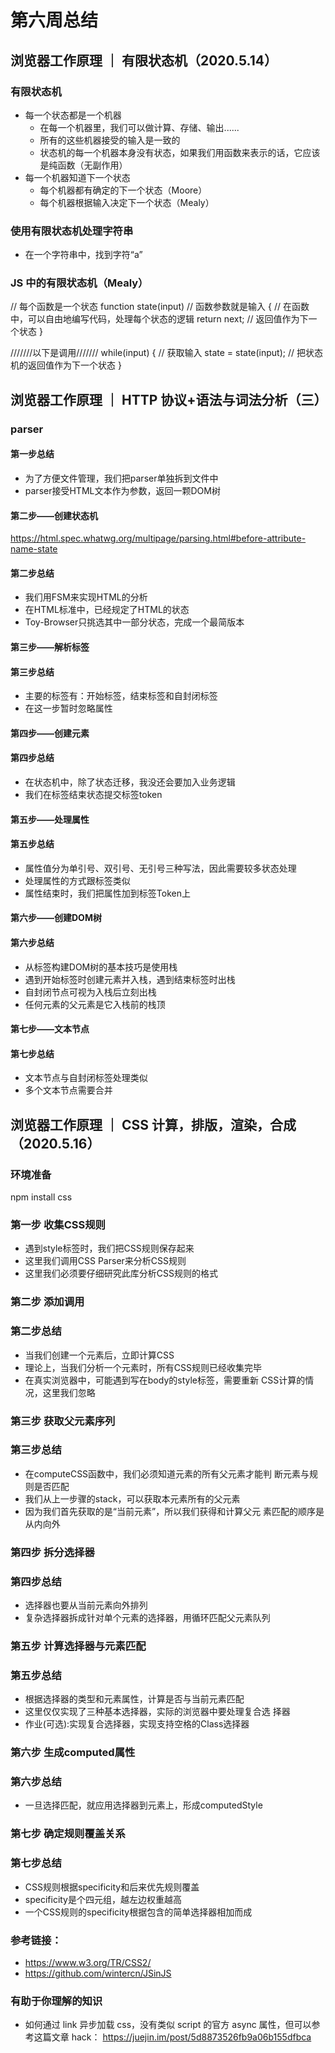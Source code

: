 # 第六周总结
## 浏览器工作原理 ｜ 有限状态机（2020.5.14）

### 有限状态机
- 每一个状态都是一个机器
  - 在每一个机器里，我们可以做计算、存储、输出......
  - 所有的这些机器接受的输入是一致的
  - 状态机的每一个机器本身没有状态，如果我们用函数来表示的话，它应该是纯函数（无副作用）
- 每一个机器知道下一个状态
  - 每个机器都有确定的下一个状态（Moore）
  - 每个机器根据输入决定下一个状态（Mealy）

### 使用有限状态机处理字符串
- 在一个字符串中，找到字符“a”

### JS 中的有限状态机（Mealy）
// 每个函数是一个状态
function state(input) // 函数参数就是输入
{
  // 在函数中，可以自由地编写代码，处理每个状态的逻辑
  return next; // 返回值作为下一个状态
}

///////以下是调用///////
while(input) {
  // 获取输入
  state = state(input); // 把状态机的返回值作为下一个状态
}

## 浏览器工作原理 ｜ HTTP 协议+语法与词法分析（三）
### parser
#### 第一步总结
- 为了方便文件管理，我们把parser单独拆到文件中
- parser接受HTML文本作为参数，返回一颗DOM树

#### 第二步——创建状态机
https://html.spec.whatwg.org/multipage/parsing.html#before-attribute-name-state

#### 第二步总结
- 我们用FSM来实现HTML的分析
- 在HTML标准中，已经规定了HTML的状态
- Toy-Browser只挑选其中一部分状态，完成一个最简版本

#### 第三步——解析标签
#### 第三步总结
- 主要的标签有：开始标签，结束标签和自封闭标签
- 在这一步暂时忽略属性

#### 第四步——创建元素
#### 第四步总结
- 在状态机中，除了状态迁移，我没还会要加入业务逻辑
- 我们在标签结束状态提交标签token

#### 第五步——处理属性
#### 第五步总结
- 属性值分为单引号、双引号、无引号三种写法，因此需要较多状态处理
- 处理属性的方式跟标签类似
- 属性结束时，我们把属性加到标签Token上

#### 第六步——创建DOM树
#### 第六步总结
- 从标签构建DOM树的基本技巧是使用栈
- 遇到开始标签时创建元素并入栈，遇到结束标签时出栈
- 自封闭节点可视为入栈后立刻出栈
- 任何元素的父元素是它入栈前的栈顶

#### 第七步——文本节点
#### 第七步总结
- 文本节点与自封闭标签处理类似
- 多个文本节点需要合并

## 浏览器工作原理 ｜ CSS 计算，排版，渲染，合成（2020.5.16）

### 环境准备
npm install css

### 第一步 收集CSS规则
- 遇到style标签时，我们把CSS规则保存起来
- 这里我们调用CSS Parser来分析CSS规则
- 这里我们必须要仔细研究此库分析CSS规则的格式

### 第二步 添加调用

### 第二步总结
- 当我们创建一个元素后，立即计算CSS
- 理论上，当我们分析一个元素时，所有CSS规则已经收集完毕
- 在真实浏览器中，可能遇到写在body的style标签，需要重新 CSS计算的情况，这里我们忽略

### 第三步 获取父元素序列

### 第三步总结
- 在computeCSS函数中，我们必须知道元素的所有父元素才能判 断元素与规则是否匹配
- 我们从上一步骤的stack，可以获取本元素所有的父元素
- 因为我们首先获取的是“当前元素”，所以我们获得和计算父元
素匹配的顺序是从内向外

### 第四步 拆分选择器

### 第四步总结
- 选择器也要从当前元素向外排列
- 复杂选择器拆成针对单个元素的选择器，用循环匹配父元素队列

### 第五步 计算选择器与元素匹配

### 第五步总结
- 根据选择器的类型和元素属性，计算是否与当前元素匹配
- 这里仅仅实现了三种基本选择器，实际的浏览器中要处理复合选
择器
- 作业(可选):实现复合选择器，实现支持空格的Class选择器

### 第六步 生成computed属性

### 第六步总结
- 一旦选择匹配，就应用选择器到元素上，形成computedStyle

### 第七步 确定规则覆盖关系

###  第七步总结
- CSS规则根据specificity和后来优先规则覆盖
- specificity是个四元组，越左边权重越高
- 一个CSS规则的specificity根据包含的简单选择器相加而成 



### 参考链接：
- https://www.w3.org/TR/CSS2/
- https://github.com/wintercn/JSinJS

### 有助于你理解的知识
- 如何通过 link 异步加载 css，没有类似 script 的官方 async 属性，但可以参考这篇文章 hack： https://juejin.im/post/5d8873526fb9a06b155dfbca
